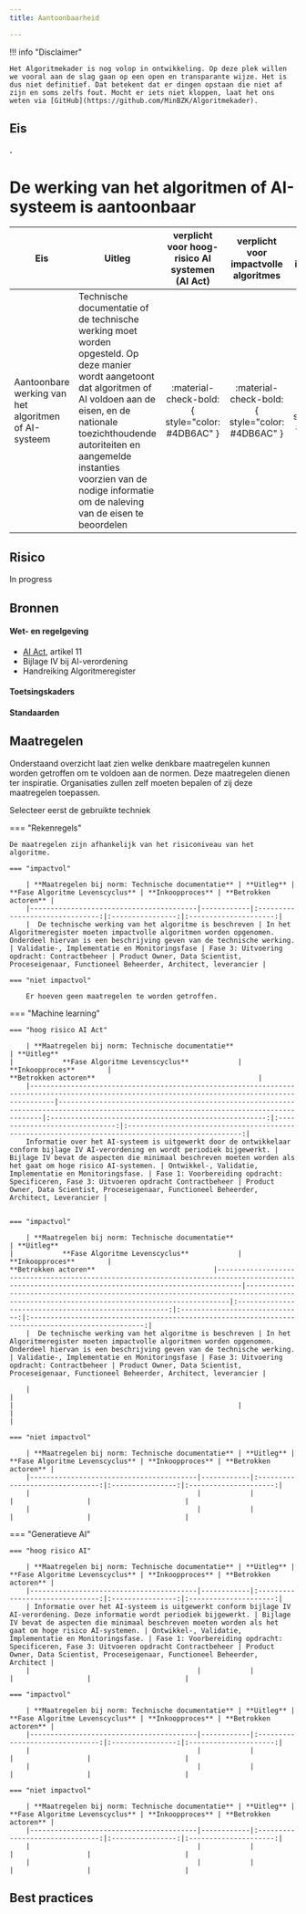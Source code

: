 ```yaml
---
title: Aantoonbaarheid

---
```


!!! info "Disclaimer"

    Het Algoritmekader is nog volop in ontwikkeling. Op deze plek willen we vooral aan de slag gaan op een open en transparante wijze. Het is dus niet definitief. Dat betekent dat er dingen opstaan die niet af zijn en soms zelfs fout. Mocht er iets niet kloppen, laat het ons weten via [GitHub](https://github.com/MinBZK/Algoritmekader).


## Eis
**.**

# De werking van het algoritmen of AI-systeem is aantoonbaar

| **Eis**                                                                                                                  | **Uitleg**                  | **verplicht voor hoog-risico AI systemen (AI Act)** |    **verplicht voor impactvolle algoritmes**    | **verplicht voor niet-impactvolle algoritmes**  |
|---------------------------------------------------------------------------------------------------------------------------|-----------------------------|:---------------------------------------------------:|:-----------------------------------------------:|:-----------------------------------------------:|
| Aantoonbare werking van het algoritmen of AI-systeem | Technische documentatie of de technische werking moet worden opgesteld. Op deze manier wordt aangetoont dat algoritmen of AI voldoen aan de eisen, en de nationale toezichthoudende autoriteiten en aangemelde instanties voorzien van de nodige informatie om de naleving van de eisen te beoordelen |   :material-check-bold:{ style="color: #4DB6AC" }   | :material-check-bold:{ style="color: #4DB6AC" } | :material-close:{ style="color: #EF5350" } |


## Risico
In progress

## Bronnen

#### Wet- en regelgeving
- [AI Act](https://artificialintelligenceact.eu/wp-content/uploads/2023/08/AI-Mandates-20-June-2023.pdf), artikel 11
- Bijlage IV bij AI-verordening
- Handreiking Algoritmeregister


#### Toetsingskaders


#### Standaarden


## Maatregelen
Onderstaand overzicht laat zien welke denkbare maatregelen kunnen worden getroffen om te voldoen aan de normen. Deze maatregelen dienen ter inspiratie. Organisaties zullen zelf moeten bepalen of zij deze maatregelen toepassen. 


Selecteer eerst de gebruikte techniek

=== "Rekenregels"

    De maatregelen zijn afhankelijk van het risiconiveau van het algoritme. 
    
    === "impactvol"

        | **Maatregelen bij norm: Technische documentatie** | **Uitleg** | **Fase Algoritme Levenscyclus** | **Inkoopproces** | **Betrokken actoren** |
        |-----------------------------------------|------------|:-------------------------------:|:----------------:|:---------------------:|
        |  De technische werking van het algoritme is beschreven | In het Algoritmeregister moeten impactvolle algoritmen worden opgenomen. Onderdeel hiervan is een beschrijving geven van de technische werking. | Validatie-, Implementatie en Monitoringsfase | Fase 3: Uitvoering opdracht: Contractbeheer | Product Owner, Data Scientist, Proceseigenaar, Functioneel Beheerder, Architect, leverancier |

    === "niet impactvol"

        Er hoeven geen maatregelen te worden getroffen.

    
=== "Machine learning"

    === "hoog risico AI Act"
        
        | **Maatregelen bij norm: Technische documentatie**                                                                                                          | **Uitleg**                                                                                                                             |            **Fase Algoritme Levenscyclus**            |        **Inkoopproces**        |                                       **Betrokken actoren**                                        |
        |--------------------------------------------------------------------------------------------------------------------------------------------------|----------------------------------------------------------------------------------------------------------------------------------------|:-----------------------------------------------------:|:------------------------------:|:--------------------------------------------------------------------------------------------------:|
        Informatie over het AI-systeem is uitgewerkt door de ontwikkelaar conform bijlage IV AI-verordening en wordt periodiek bijgewerkt. | Bijlage IV bevat de aspecten die minimaal beschreven moeten worden als het gaat om hoge risico AI-systemen. | Ontwikkel-, Validatie, Implementatie en Monitoringsfase. | Fase 1: Voorbereiding opdracht: Specificeren, Fase 3: Uitvoeren opdracht Contractbeheer | Product Owner, Data Scientist, Proceseigenaar, Functioneel Beheerder, Architect, Leverancier |
                                                                                                                                                                                         

    === "impactvol"

        | **Maatregelen bij norm: Technische documentatie**                                                                                                          | **Uitleg**                                                                                                                             |            **Fase Algoritme Levenscyclus**            |        **Inkoopproces**        |                                       **Betrokken actoren**                             |--------------------------------------------------------------------------------------------------------------------------------------------------|----------------------------------------------------------------------------------------------------------------------------------------|:-----------------------------------------------------:|:------------------------------:|:--------------------------------------------------------------------------------------------------:|
        |  De technische werking van het algoritme is beschreven | In het Algoritmeregister moeten impactvolle algoritmen worden opgenomen. Onderdeel hiervan is een beschrijving geven van de technische werking. | Validatie-, Implementatie en Monitoringsfase | Fase 3: Uitvoering opdracht: Contractbeheer | Product Owner, Data Scientist, Proceseigenaar, Functioneel Beheerder, Architect, leverancier |
    
        |                                                                                                                                                  |                                                                                                                                        |                                                       |                                |                                                                                                    |

    === "niet impactvol"
        
        | **Maatregelen bij norm: Technische documentatie** | **Uitleg** | **Fase Algoritme Levenscyclus** | **Inkoopproces** | **Betrokken actoren** |
        |-----------------------------------------|------------|:-------------------------------:|:----------------:|:---------------------:|
        |                                         |            |                                 |                  |                       |
        |                                         |            |                                 |                  |                       |
=== "Generatieve AI"

    === "hoog risico AI"

        | **Maatregelen bij norm: Technische documentatie** | **Uitleg** | **Fase Algoritme Levenscyclus** | **Inkoopproces** | **Betrokken actoren** |
        |-----------------------------------------|------------|:-------------------------------:|:----------------:|:---------------------:|
        | Informatie over het AI-systeem is uitgewerkt conform bijlage IV AI-verordening. Deze informatie wordt periodiek bijgewerkt. | Bijlage IV bevat de aspecten die minimaal beschreven moeten worden als het gaat om hoge risico AI-systemen. | Ontwikkel-, Validatie, Implementatie en Monitoringsfase. | Fase 1: Voorbereiding opdracht: Specificeren, Fase 3: Uitvoeren opdracht Contractbeheer | Product Owner, Data Scientist, Proceseigenaar, Functioneel Beheerder, Architect |
        |                                         |            |                                 |                  |                       |

    === "impactvol"

        | **Maatregelen bij norm: Technische documentatie** | **Uitleg** | **Fase Algoritme Levenscyclus** | **Inkoopproces** | **Betrokken actoren** |
        |-----------------------------------------|------------|:-------------------------------:|:----------------:|:---------------------:|
        |                                         |            |                                 |                  |                       |
        |                                         |            |                                 |                  |                       |

    === "niet impactvol"

        | **Maatregelen bij norm: Technische documentatie** | **Uitleg** | **Fase Algoritme Levenscyclus** | **Inkoopproces** | **Betrokken actoren** |
        |-----------------------------------------|------------|:-------------------------------:|:----------------:|:---------------------:|
        |                                         |            |                                 |                  |                       |
        |                                         |            |                                 |                  |                       |



## Best practices




